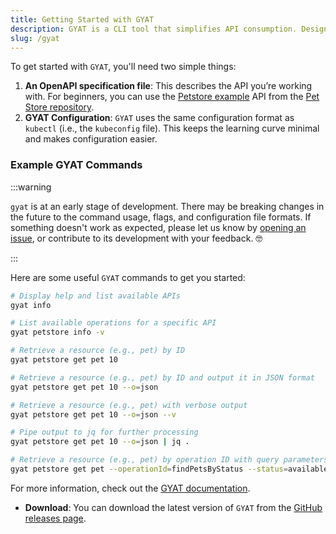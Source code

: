 ```yaml
---
title: Getting Started with GYAT
description: GYAT is a CLI tool that simplifies API consumption. Designed to replace curl, it reads Swagger specs and simplifies interactions with commands kubectl-like.
slug: /gyat
---
```


To get started with `GYAT`, you'll need two simple things:

1. **An OpenAPI specification file**: This describes the API you’re working with. For beginners, you can use the [Petstore example](https://github.com/swagger-api/swagger-petstore/blob/master/src/main/resources/openapi.yaml) API from the [Pet Store repository](https://github.com/swagger-api/swagger-petstore).
2. **GYAT Configuration**: `GYAT` uses the same configuration format as `kubectl` (i.e., the `kubeconfig` file). This keeps the learning curve minimal and makes configuration easier.

### Example GYAT Commands

:::warning

`gyat` is at an early stage of development. There may be breaking changes in the future to the command usage, flags, and configuration file formats. If something doesn't work as expected, please let us know by [opening an issue](https://go.rebelion.la/apicove-feedback), or contribute to its development with your feedback. 🤓

:::

Here are some useful `GYAT` commands to get you started:

```bash {2,5,8,11,14,17,20}
# Display help and list available APIs
gyat info

# List available operations for a specific API
gyat petstore info -v

# Retrieve a resource (e.g., pet) by ID
gyat petstore get pet 10

# Retrieve a resource (e.g., pet) by ID and output it in JSON format
gyat petstore get pet 10 --o=json

# Retrieve a resource (e.g., pet) with verbose output
gyat petstore get pet 10 --o=json --v

# Pipe output to jq for further processing
gyat petstore get pet 10 --o=json | jq .

# Retrieve a resource (e.g., pet) by operation ID with query parameters and output in YAML format
gyat petstore get pet --operationId=findPetsByStatus --status=available --o=yaml
```

For more information, check out the [GYAT documentation](/docs/gyat/).

* **Download**: You can download the latest version of `GYAT` from the [GitHub releases page](https://go.rebelion.la/apicove-downloads).